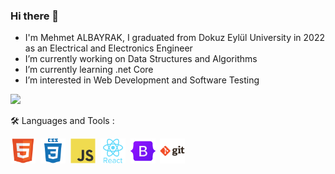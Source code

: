 ### Hi there 👋


- I'm Mehmet ALBAYRAK, I graduated from Dokuz Eylül University in 2022 as an Electrical and Electronics Engineer
- I’m currently working on Data Structures and Algorithms
- I’m currently learning .net Core
- I’m interested in Web Development and Software Testing

<img src="https://github-readme-stats.vercel.app/api?username=mehmetalbyrak&&show_icons=true&title_color=ffffff&icon_color=bb2acf&text_color=daf7dc&bg_color=151515">

🛠️ Languages and Tools :
<div>
  <img src="https://github.com/devicons/devicon/blob/master/icons/html5/html5-original.svg" title="HTML5" alt="HTML" width="40" height="40"/>&nbsp;
  <img src="https://github.com/devicons/devicon/blob/master/icons/css3/css3-plain-wordmark.svg"  title="CSS3" alt="CSS" width="40" height="40"/>&nbsp;
  <img src="https://github.com/devicons/devicon/blob/master/icons/javascript/javascript-original.svg" title="JavaScript" alt="JavaScript" width="40" height="40"/>&nbsp;
  <img src="https://github.com/devicons/devicon/blob/master/icons/react/react-original-wordmark.svg" title="React" alt="React" width="40" height="40"/>&nbsp;
    <img src="https://github.com/devicons/devicon/blob/master/icons/bootstrap/bootstrap-original.svg" title="Bootstrap" alt="Git" width="40" height="40"/>&nbsp;
  <img src="https://github.com/devicons/devicon/blob/master/icons/git/git-original-wordmark.svg" title="Git" alt="Git" width="40" height="40"/>

 
</div>

